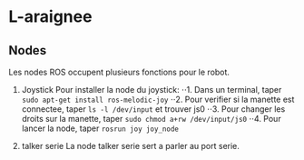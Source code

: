 # L-araignee
## Nodes
Les nodes ROS occupent plusieurs fonctions pour le robot.
1. Joystick
	Pour installer la node du joystick:
	   ⋅⋅1. Dans un terminal, taper `sudo apt-get install ros-melodic-joy`
	   ⋅⋅2. Pour verifier si la manette est connectee, taper `ls -l /dev/input` et trouver js0
	   ⋅⋅3. Pour changer les droits sur la manette, taper `sudo chmod a+rw /dev/input/js0`
	   ⋅⋅4. Pour lancer la node, taper `rosrun joy joy_node`
	   
2. talker serie
	La node talker serie sert a parler au port serie. 